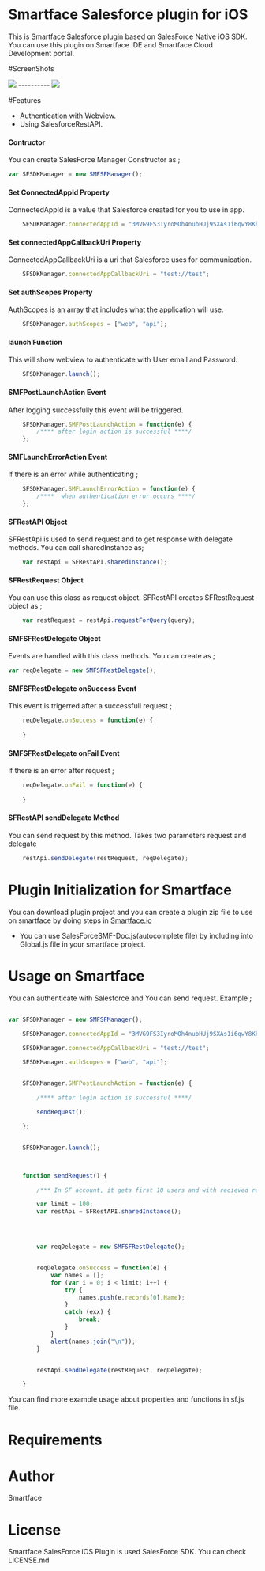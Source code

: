 # Smartface Salesforce plugin for iOS

This is Smartface Salesforce plugin based on SalesForce Native iOS SDK. You can use this plugin on Smartface IDE and Smartface Cloud Development portal.

#ScreenShots

<img src="http://i.imgur.com/LazEaOx.png">
----------
<img src="http://i.imgur.com/cbRNAhx.png">

#Features

* Authentication with Webview.
* Using SalesforceRestAPI.

#### Contructor
You can create SalesForce Manager Constructor as ;
```javascript
var SFSDKManager = new SMFSFManager();
```

#### Set ConnectedAppId Property
ConnectedAppId is a value that Salesforce created for you to use in app.
```javascript
    SFSDKManager.connectedAppId = "3MVG9FS3IyroMOh4nubHUj9SXAs1i6qwY8KhK6bsE6WmX3g9vrNsjA1CGgUsdasdasdfdsfsdfsdfqqww";
```

#### Set connectedAppCallbackUri Property
ConnectedAppCallbackUri is a uri that Salesforce uses for communication.
```javascript
    SFSDKManager.connectedAppCallbackUri = "test://test"; 
```

#### Set authScopes Property
AuthScopes is an array that includes what the application will use.

```Javascript
    SFSDKManager.authScopes = ["web", "api"];
```

#### launch Function
This will show webview to authenticate with User email and Password.

```Javascript
    SFSDKManager.launch();
```

#### SMFPostLaunchAction Event
After logging successfully this event will be triggered.
```Javascript
    SFSDKManager.SMFPostLaunchAction = function(e) {
        /**** after login action is successful ****/
    };
```

#### SMFLaunchErrorAction Event
If there is an error while authenticating ;
```Javascript
    SFSDKManager.SMFLaunchErrorAction = function(e) {
        /****  when authentication error occurs ****/
    };
```

#### SFRestAPI Object
SFRestApi is used to send request and to get response with delegate methods. You can call sharedInstance as;
```Javascript
    var restApi = SFRestAPI.sharedInstance();
```

#### SFRestRequest Object
You can use this class as request object. SFRestAPI creates SFRestRequest object as ;
```Javascript
    var restRequest = restApi.requestForQuery(query);
```

#### SMFSFRestDelegate Object
Events are handled with this class methods. You can create as ;
```Javascript
var reqDelegate = new SMFSFRestDelegate();
```

#### SMFSFRestDelegate onSuccess Event
This event is trigerred after a successfull request ;
```Javascript
    reqDelegate.onSuccess = function(e) {
    
    }
```

#### SMFSFRestDelegate onFail Event
If there is an error after request ;
```Javascript
    reqDelegate.onFail = function(e) {
    
    }
```

#### SFRestAPI sendDelegate Method
You can send request by this method. Takes two parameters request and delegate
```Javascript
    restApi.sendDelegate(restRequest, reqDelegate);
```


# Plugin Initialization for Smartface

You can download plugin project and you can create a plugin zip file to use on smartface by doing steps in  [Smartface.io](http://www.smartface.io/developer/guides/plugins/developing-smartface-plugins/)
* You can use SalesForceSMF-Doc.js(autocomplete file) by including into Global.js file in your smartface project.

# Usage on Smartface

You can authenticate with Salesforce and You can send request. Example ;

```javascript

var SFSDKManager = new SMFSFManager();

    SFSDKManager.connectedAppId = "3MVG9FS3IyroMOh4nubHUj9SXAs1i6qwY8KhK6bsE6WmX3g9vrNsjA1CGgUsdasdasdfdsfsdfsdfqqww";

    SFSDKManager.connectedAppCallbackUri = "test://test"; 

    SFSDKManager.authScopes = ["web", "api"];


    SFSDKManager.SMFPostLaunchAction = function(e) {

        /**** after login action is successful ****/

        sendRequest();

    };


    SFSDKManager.launch();



    function sendRequest() {

        /*** In SF account, it gets first 10 users and with recieved response it alerts the first user name ***/

        var limit = 100;
        var restApi = SFRestAPI.sharedInstance();




        var reqDelegate = new SMFSFRestDelegate();


        reqDelegate.onSuccess = function(e) {
            var names = [];
            for (var i = 0; i < limit; i++) {
                try {
                    names.push(e.records[0].Name);
                }
                catch (exx) {
                    break;
                }
            }
            alert(names.join("\n"));
        }


        restApi.sendDelegate(restRequest, reqDelegate);

    }

```
You can find more example usage about properties and functions in sf.js file.

# Requirements



# Author
 Smartface

# License
Smartface SalesForce iOS Plugin is used SalesForce SDK. You can check LICENSE.md






